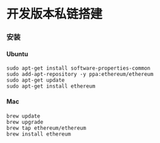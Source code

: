 # 开发版本私链搭建



### 安装

#### Ubuntu

```shell
sudo apt-get install software-properties-common
sudo add-apt-repository -y ppa:ethereum/ethereum
sudo apt-get update
sudo apt-get install ethereum
```

#### Mac

```
brew update
brew upgrade
brew tap ethereum/ethereum
brew install ethereum
```







